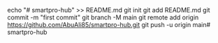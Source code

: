 echo "# smartpro-hub" >> README.md
git init
git add README.md
git commit -m "first commit"
git branch -M main
git remote add origin https://github.com/AbuAli85/smartpro-hub.git
git push -u origin main#   s m a r t p r o - h u b  
 